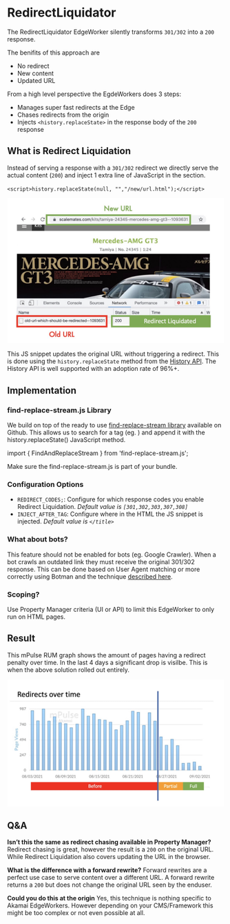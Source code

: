 # RedirectLiquidator
The RedirectLiquidator EdgeWorker silently transforms `301/302` into a `200` response.

The benifits of this approach are
* No redirect
* New content
* Updated URL

From a high level perspective the EgdeWorkers does 3 steps:
* Manages super fast redirects at the Edge
* Chases redirects from the origin
* Injects `<history.replaceState>` in the response body of the `200` response

## What is Redirect Liquidation
Instead of serving a response with a `301/302` redirect we directly serve the actual content (`200`) and inject 1 extra line of JavaScript in the <head> section. 

`<script>history.replaceState(null, "","/new/url.html");</script>`
  
  ![Redirect Liquidation in action](redirect-liquidation.jpg)


This JS snippet updates the original URL without triggering a redirect. This is done using the `history.replaceState` method from the [History API](https://developer.mozilla.org/en-US/docs/Web/API/History/replaceState). The History API is well supported with an adoption rate of 96%+.
  
## Implementation
  
### find-replace-stream.js Library
We build on top of the ready to use [find-replace-stream library](https://github.com/akamai/edgeworkers-examples/tree/master/edgeworkers/libraries/find-replace-stream) available on Github. This allows us to search for a tag (eg. </title>)  and append it with the history.replaceState() JavaScript method.

import { FindAndReplaceStream } from 'find-replace-stream.js';

Make sure the find-replace-stream.js is part of your bundle.


### Configuration Options
  
* `REDIRECT_CODES;`: Configure for which response codes you enable Redirect Liquidation. _Default value is `[301,302,303,307,308]`_
* `INJECT_AFTER_TAG`: Configure where in the HTML the JS snippet is injected. _Default value is `</title>`_

### What about bots?

This feature should not be enabled for bots (eg. Google Crawler). When a bot crawls an outdated link they must receive the original 301/302 response.
This can be done based on User Agent matching or more correctly using Botman and the technique [described here](https://developer.akamai.com/blog/2020/02/25/improve-performance-and-seo-tuning-crawlers).

### Scoping?
Use Property Manager criteria (UI or API) to limit this EdgeWorker to only run on HTML pages.

  
## Result
  
This mPulse RUM graph shows the amount of pages having a redirect penalty over time. In the last 4 days a significant drop is visilbe. This is when the above solution rolled out entirely.

![mPulse RUM showing a decrease in requests having a redirect overhead](redirect-liquidation-rum.jpg)
  
## Q&A
**Isn’t this the same as redirect chasing available in Property Manager?**
Redirect chasing is great, however the result is a `200` on the original URL. While Redirect Liquidation also covers updating the URL in the browser.

**What is the difference with a forward rewrite?**
Forward rewrites are a perfect use case to serve content over a different URL. A forward rewrite returns a `200` but does not change the original URL seen by the enduser.

**Could you do this at the origin**
Yes, this technique is nothing specific to Akamai EdgeWorkers. However depending on your CMS/Framework this might be too complex or not even possible at  all.


